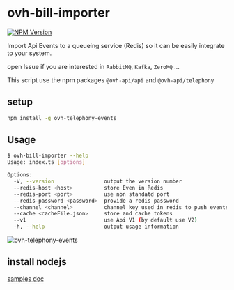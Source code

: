 # ovh-bill-importer

[![NPM Version](https://img.shields.io/npm/v/ovh-telephony-events.svg?style=flat)](https://www.npmjs.org/package/ovh-telephony-events)

Import Api Events to a queueing service (Redis) so it can be easily integrate to your system.

open Issue if you are interested in `RabbitMQ`, `Kafka`, `ZeroMQ` ...

This script use the npm packages `@ovh-api/api` and `@ovh-api/telephony`

## setup

```bash
npm install -g ovh-telephony-events
```

## Usage

```bash
$ ovh-bill-importer --help
Usage: index.ts [options]

Options:
  -V, --version                output the version number
  --redis-host <host>          store Even in Redis
  --redis-port <port>          use non standatd port
  --redis-password <password>  provide a redis password
  --channel <channel>          channel key used in redis to push events
  --cache <cacheFile.json>     store and cache tokens
  --v1                         use Api V1 (by default use V2)
  -h, --help                   output usage information
```

![ovh-telephony-events](https://github.com/UrielCh/api-ovh-node/blob/master/samples/ressources/ovh-telephony-events.gif?raw=true "preview")

## install nodejs

[samples doc](https://github.com/UrielCh/api-ovh-node/blob/master/samples/README.md)


